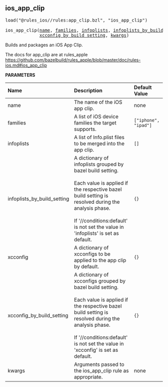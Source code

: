 <!-- Generated with Stardoc: http://skydoc.bazel.build -->



<a id="ios_app_clip"></a>

## ios_app_clip

<pre>
load("@rules_ios//rules:app_clip.bzl", "ios_app_clip")

ios_app_clip(<a href="#ios_app_clip-name">name</a>, <a href="#ios_app_clip-families">families</a>, <a href="#ios_app_clip-infoplists">infoplists</a>, <a href="#ios_app_clip-infoplists_by_build_setting">infoplists_by_build_setting</a>, <a href="#ios_app_clip-xcconfig">xcconfig</a>,
             <a href="#ios_app_clip-xcconfig_by_build_setting">xcconfig_by_build_setting</a>, <a href="#ios_app_clip-kwargs">kwargs</a>)
</pre>

Builds and packages an iOS App Clip.

The docs for app_clip are at rules_apple
https://github.com/bazelbuild/rules_apple/blob/master/doc/rules-ios.md#ios_app_clip


**PARAMETERS**


| Name  | Description | Default Value |
| :------------- | :------------- | :------------- |
| <a id="ios_app_clip-name"></a>name |  The name of the iOS app clip.   |  none |
| <a id="ios_app_clip-families"></a>families |  A list of iOS device families the target supports.   |  `["iphone", "ipad"]` |
| <a id="ios_app_clip-infoplists"></a>infoplists |  A list of Info.plist files to be merged into the app clip.   |  `[]` |
| <a id="ios_app_clip-infoplists_by_build_setting"></a>infoplists_by_build_setting |  A dictionary of infoplists grouped by bazel build setting.<br><br>Each value is applied if the respective bazel build setting is resolved during the analysis phase.<br><br>If '//conditions:default' is not set the value in 'infoplists' is set as default.   |  `{}` |
| <a id="ios_app_clip-xcconfig"></a>xcconfig |  A dictionary of xcconfigs to be applied to the app clip by default.   |  `{}` |
| <a id="ios_app_clip-xcconfig_by_build_setting"></a>xcconfig_by_build_setting |  A dictionary of xcconfigs grouped by bazel build setting.<br><br>Each value is applied if the respective bazel build setting is resolved during the analysis phase.<br><br>If '//conditions:default' is not set the value in 'xcconfig' is set as default.   |  `{}` |
| <a id="ios_app_clip-kwargs"></a>kwargs |  Arguments passed to the ios_app_clip rule as appropriate.   |  none |


